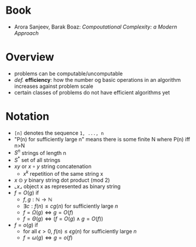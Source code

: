 # Book
- Arora Sanjeev, Barak Boaz: *Compoutational Complexity: a Modern Approach*

# Overview
- problems can be computable/uncomputable
- *def.* **efficiency**: how the number og basic operations in an algorithm increases against problem scale
- certain classes of problems do not have efficient algorithms yet

# Notation
- `[n]` denotes the sequence `1, ..., n`
- "P(n) for sufficiently large n" means there is some finite N where P(n) iff n>N
- $S^n$ strings of length n
- $S^*$ set of all strings
- $xy$ or $x \circ y$ string concatenation
  - $x^k$ repetition of the same string x
- $x \odot y$ binary string dot product (mod 2)
- $\llcorner x \lrcorner$ object x as represented as binary string
- $f=O(g)$ if
  - $f, g: \mathbb{N \to N}$
  - $\exists c: f(n)\leq cg(n)$ for sufficiently large $n$
  - $f=\Omega(g) \iff g=O(f)$
  - $f=\Theta(g) \iff (f=O(g) \land g=O(f))$
- $f=o(g)$ if
  - for all $\epsilon > 0$, $f(n)\leq \epsilon g(n)$ for sufficiently large $n$
  - $f=\omega(g) \iff g=o(f)$